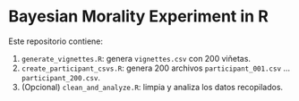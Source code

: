# Bayesian Morality Experiment in R

Este repositorio contiene:
1. `generate_vignettes.R`: genera `vignettes.csv` con 200 viñetas.
2. `create_participant_csvs.R`: genera 200 archivos `participant_001.csv` … `participant_200.csv`.
3. (Opcional) `clean_and_analyze.R`: limpia y analiza los datos recopilados.

